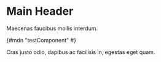 # Main Header

Maecenas faucibus mollis interdum.

{#mdn "testComponent" #}

Cras justo odio, dapibus ac facilisis in, egestas eget quam.